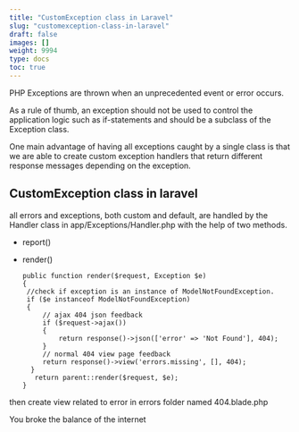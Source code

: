 ```yaml
---
title: "CustomException class in Laravel"
slug: "customexception-class-in-laravel"
draft: false
images: []
weight: 9994
type: docs
toc: true
---
```


PHP Exceptions are thrown when an unprecedented event or error occurs.

 As a rule of thumb, an exception should not be used to control the application logic such as if-statements and should be a subclass of the Exception class.

One main advantage of having all exceptions caught by a single class is that we are able to create custom exception handlers that return different response messages depending on the exception.

## CustomException class in laravel
all errors and exceptions, both custom and default, are handled by the Handler class in app/Exceptions/Handler.php with the help of two methods.

 - report()
 - render()

       public function render($request, Exception $e)
       {
        //check if exception is an instance of ModelNotFoundException.
        if ($e instanceof ModelNotFoundException)
        {
            // ajax 404 json feedback
            if ($request->ajax())
            {
                return response()->json(['error' => 'Not Found'], 404);
            }
            // normal 404 view page feedback
            return response()->view('errors.missing', [], 404);
         }
          return parent::render($request, $e);
       }

then create view related to error in errors folder named 404.blade.php

<!DOCTYPE html>
<html>
<head>
    <title>User not found.</title>
</head>
<body>
    <p>You broke the balance of the internet</p>
</body>
</html>

